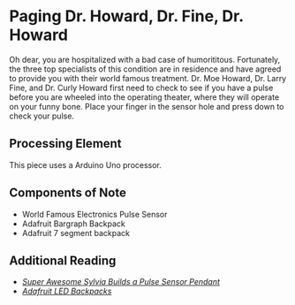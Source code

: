 # Paging Dr. Howard, Dr. Fine, Dr. Howard

Oh dear, you are hospitalized with a bad case of humorititous. Fortunately,
the three top specialists of this condition are in residence and have agreed
to provide you with their world famous treatment. Dr. Moe Howard, Dr. Larry
Fine, and Dr. Curly Howard first need to check to see if you have a pulse
before you are wheeled into the operating theater, where they will operate on
your funny bone. Place your finger in the sensor hole and press down to check
your pulse.

## Processing Element

This piece uses a Arduino Uno processor.

## Components of Note

* World Famous Electronics Pulse Sensor
* Adafruit Bargraph Backpack
* Adafruit 7 segment backpack

## Additional Reading

* [_Super Awesome Sylvia Builds a Pulse Sensor Pendant_](https://makezine.com/2013/05/28/super-awesome-sylvia-builds-a-pulse-sensor-pendant/)
* [_Adafruit LED Backpacks_](https://learn.adafruit.com/adafruit-led-backpack/)
